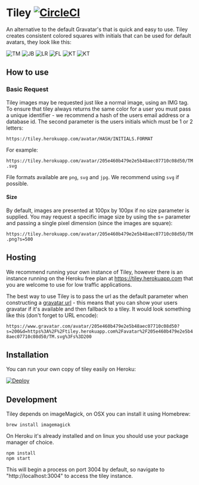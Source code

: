 # Tiley [![CircleCI](https://circleci.com/gh/tommoor/tiley.svg?style=svg)](https://circleci.com/gh/tommoor/tiley)

An alternative to the default Gravatar's that is quick and easy to use. Tiley creates consistent colored squares with initials that can be used for default avatars, they look like this:

![TM](https://tiley.herokuapp.com/avatar/123/TM.png)
![JB](https://tiley.herokuapp.com/avatar/456/JB.png)
![LR](https://tiley.herokuapp.com/avatar/789/LR.png)
![FL](https://tiley.herokuapp.com/avatar/000/FL.png)
![KT](https://tiley.herokuapp.com/avatar/999/KT.png)
![KT](https://tiley.herokuapp.com/avatar/073/VB.png)


## How to use

### Basic Request

Tiley images may be requested just like a normal image, using an IMG tag. To ensure that tiley always returns the same color for a user you must pass a unique identifier - we recommend a hash of the users email address or a database id. The second parameter is the users initials which must be 1 or 2 letters:

`https://tiley.herokuapp.com/avatar/HASH/INITIALS.FORMAT`

For example:

`https://tiley.herokuapp.com/avatar/205e460b479e2e5b48aec07710c08d50/TM.svg`

File formats available are `png`, `svg` and `jpg`. We recommend using `svg` if possible.

#### Size

By default, images are presented at 100px by 100px if no size parameter is supplied. You may request a specific image size by using the s= parameter and passing a single pixel dimension (since the images are square):

`https://tiley.herokuapp.com/avatar/205e460b479e2e5b48aec07710c08d50/TM.png?s=500`


## Hosting

We recommend running your own instance of Tiley, however there is an instance running on the Heroku free plan at https://tiley.herokuapp.com that you are welcome to use for low traffic applications.

The best way to use Tiley is to pass the url as the default parameter when constructing a [gravatar url](https://en.gravatar.com/site/implement/images/) - this means that you can show your users gravatar if it's available and then fallback to a tiley. It would look something like this (don't forget to URL encode):

`https://www.gravatar.com/avatar/205e460b479e2e5b48aec07710c08d50?s=200&d=https%3A%2F%2Ftiley.herokuapp.com%2Favatar%2F205e460b479e2e5b48aec07710c08d50/TM.svg%3Fs%3D200`


## Installation

You can run your own copy of tiley easily on Heroku:

[![Deploy](https://www.herokucdn.com/deploy/button.svg)](https://heroku.com/deploy?template=https://github.com/tommoor/tiley)


## Development

Tiley depends on imageMagick, on OSX you can install it using Homebrew:

```
brew install imagemagick
```

On Heroku it's already installed and on linux you should use your package manager of choice.

```
npm install
npm start
```

This will begin a process on port 3004 by default, so navigate to "http://localhost:3004" to access the tiley instance.
